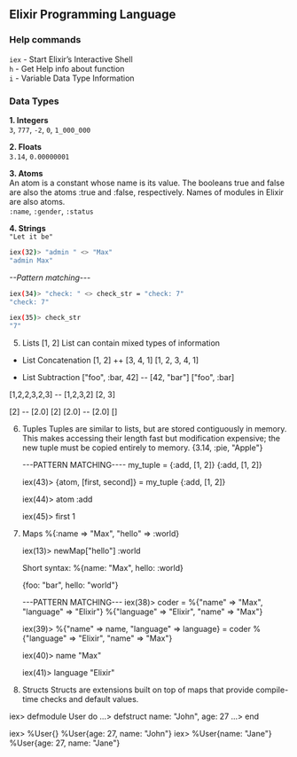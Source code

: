 ## Elixir Programming Language

### Help commands

`iex` - Start Elixir’s Interactive Shell  
`h` - Get Help info about function  
`i` - Variable Data Type Information

### Data Types

**1. Integers**  
`3`, `777`, `-2`, `0`, `1_000_000`

**2. Floats**  
`3.14`, `0.00000001`

**3. Atoms**  
An atom is a constant whose name is its value.
The booleans true and false are also the atoms :true and :false, respectively.
Names of modules in Elixir are also atoms.  
`:name`, `:gender`, `:status`

**4. Strings**  
`"Let it be"`

```bash
iex(32)> "admin " <> "Max"
"admin Max"
```

_--Pattern matching---_

```bash
iex(34)> "check: " <> check_str = "check: 7"
"check: 7"

iex(35)> check_str
"7"
```

5. Lists
   [1, 2]
   List can contain mixed types of information

- List Concatenation
  [1, 2] ++ [3, 4, 1]
  [1, 2, 3, 4, 1]

- List Subtraction
  ["foo", :bar, 42] -- [42, "bar"]
  ["foo", :bar]

[1,2,2,3,2,3] -- [1,2,3,2]
[2, 3]

[2] -- [2.0]
[2]
[2.0] -- [2.0]
[]

6. Tuples
   Tuples are similar to lists, but are stored contiguously in memory.
   This makes accessing their length fast but modification expensive; the new tuple must be copied entirely to memory.
   {3.14, :pie, "Apple"}

   ---PATTERN MATCHING----
   my_tuple = {:add, [1, 2]}
   {:add, [1, 2]}

   iex(43)> {atom, [first, second]} = my_tuple
   {:add, [1, 2]}

   iex(44)> atom
   :add

   iex(45)> first
   1

7. Maps
   %{:name => "Max", "hello" => :world}

   iex(13)> newMap["hello"]
   :world

   Short syntax:
   %{name: "Max", hello: :world}

   {foo: "bar", hello: "world"}

   ---PATTERN MATCHING---
   iex(38)> coder = %{"name" => "Max", "language" => "Elixir"}
   %{"language" => "Elixir", "name" => "Max"}

   iex(39)> %{"name" => name, "language" => language} = coder
   %{"language" => "Elixir", "name" => "Max"}

   iex(40)> name
   "Max"

   iex(41)> language
   "Elixir"

8. Structs
   Structs are extensions built on top of maps that provide compile-time checks and default values.

iex> defmodule User do
...> defstruct name: "John", age: 27
...> end

iex> %User{}
%User{age: 27, name: "John"}
iex> %User{name: "Jane"}
%User{age: 27, name: "Jane"}
